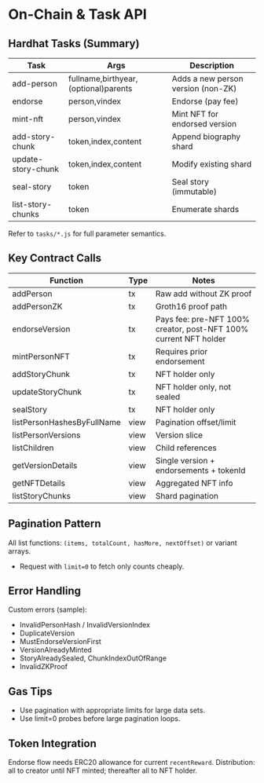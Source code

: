 # On-Chain & Task API

## Hardhat Tasks (Summary)
| Task | Args | Description |
|------|------|-------------|
| add-person | fullname,birthyear,(optional)parents | Adds a new person version (non-ZK) |
| endorse | person,vindex | Endorse (pay fee) |
| mint-nft | person,vindex | Mint NFT for endorsed version |
| add-story-chunk | token,index,content | Append biography shard |
| update-story-chunk | token,index,content | Modify existing shard |
| seal-story | token | Seal story (immutable) |
| list-story-chunks | token | Enumerate shards |

Refer to `tasks/*.js` for full parameter semantics.

## Key Contract Calls
| Function | Type | Notes |
|----------|------|-------|
| addPerson | tx | Raw add without ZK proof |
| addPersonZK | tx | Groth16 proof path |
| endorseVersion | tx | Pays fee: pre-NFT 100% creator, post-NFT 100% current NFT holder |
| mintPersonNFT | tx | Requires prior endorsement |
| addStoryChunk | tx | NFT holder only |
| updateStoryChunk | tx | NFT holder only, not sealed |
| sealStory | tx | NFT holder only |
| listPersonHashesByFullName | view | Pagination offset/limit |
| listPersonVersions | view | Version slice |
| listChildren | view | Child references |
| getVersionDetails | view | Single version + endorsements + tokenId |
| getNFTDetails | view | Aggregated NFT info |
| listStoryChunks | view | Shard pagination |

## Pagination Pattern
All list functions: `(items, totalCount, hasMore, nextOffset)` or variant arrays.
- Request with `limit=0` to fetch only counts cheaply.

## Error Handling
Custom errors (sample):
- InvalidPersonHash / InvalidVersionIndex
- DuplicateVersion
- MustEndorseVersionFirst
- VersionAlreadyMinted
- StoryAlreadySealed, ChunkIndexOutOfRange
- InvalidZKProof

## Gas Tips
- Use pagination with appropriate limits for large data sets.
- Use limit=0 probes before large pagination loops.

## Token Integration
Endorse flow needs ERC20 allowance for current `recentReward`. Distribution: all to creator until NFT minted; thereafter all to NFT holder.
